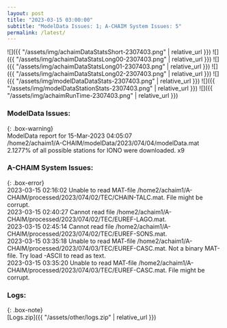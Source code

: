 ```yaml
---
layout: post
title: "2023-03-15 03:00:00"
subtitle: "ModelData Issues: 1; A-CHAIM System Issues: 5"
permalink: /latest/
---
```


![]({{ "/assets/img/achaimDataStatsShort-2307403.png" | relative_url }})
![]({{ "/assets/img/achaimDataStatsLong00-2307403.png" | relative_url }})
![]({{ "/assets/img/achaimDataStatsLong01-2307403.png" | relative_url }})
![]({{ "/assets/img/achaimDataStatsLong02-2307403.png" | relative_url }})
![]({{ "/assets/img/modelDataDataStats-2307403.png" | relative_url }})
![]({{ "/assets/img/modelDataStationStats-2307403.png" | relative_url }})
![]({{ "/assets/img/achaimRunTime-2307403.png" | relative_url }})

### ModelData Issues:  
  
{: .box-warning}  
 ModelData report for 15-Mar-2023 04:05:07   
 /home2/achaim1/A-CHAIM/modelData/2023/074/04/modelData.mat   
 2.1277% of all possible stations for IONO were downloaded. x9   
  
### A-CHAIM System Issues:  
  
{: .box-error}  
2023-03-15 02:16:02 Unable to read MAT-file /home2/achaim1/A-CHAIM/processed/2023/074/02/TEC/CHAIN-TALC.mat. File might be corrupt.  
2023-03-15 02:40:27 Cannot read file /home2/achaim1/A-CHAIM/processed/2023/074/02/TEC/EUREF-LAGO.mat.  
2023-03-15 02:45:14 Cannot read file /home2/achaim1/A-CHAIM/processed/2023/074/02/TEC/EUREF-SONS.mat.  
2023-03-15 03:35:18 Unable to read MAT-file /home2/achaim1/A-CHAIM/processed/2023/074/03/TEC/EUREF-CASC.mat. Not a binary MAT-file. Try load -ASCII to read as text.  
2023-03-15 03:35:20 Unable to read MAT-file /home2/achaim1/A-CHAIM/processed/2023/074/03/TEC/EUREF-CASC.mat. File might be corrupt.  

### Logs:  
  
{: .box-note}  
[Logs.zip]({{ "/assets/other/logs.zip" | relative_url }})  
